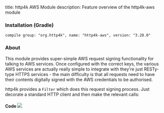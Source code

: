 title: http4k AWS Module
description: Feature overview of the http4k-aws module

### Installation (Gradle)
```compile group: "org.http4k", name: "http4k-aws", version: "3.28.0"```

### About

This module provides super-simple AWS request signing functionality for talking to AWS services. Once configured with the correct keys, the various AWS services are actually really simple to integrate with they're just RESTy-type HTTPS services - the main difficulty is that all requests need to have their contents digitally signed with the AWS credentials to be authorised.

http4k provides a `Filter` which does this request signing process. Just decorate a standard HTTP client and then make the relevant calls:
 
#### Code [<img class="octocat" src="/img/octocat-32.png"/>](https://github.com/http4k/http4k/blob/master/src/docs/guide/modules/aws/example_aws.kt)
<script src="https://gist-it.appspot.com/https://github.com/http4k/http4k/blob/master/src/docs/guide/modules/aws/example_aws.kt"></script>
